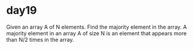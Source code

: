 # day19

Given an array A of N elements. Find the majority element in the array. A majority element in an array A of size N is an element that appears more than N/2 times in the array.
